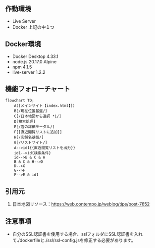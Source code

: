 ## 作動環境
- Live Server
- Docker
上記の中１つ

## Docker環境
- Docker Desktop 4.33.1
- node.js 20.17.0 Alpine
- npm 4.1.5
- live-server 1.2.2

## 機能フォローチャート
```mermaid
flowchart TD;
    A([メインサイト【index.html】])
    B[/現在位置基盤/]
    C[/日本地図から選択 *1/]
    D[検索処理]
    E[/店の詳細モーダル/]
    F[[直近閲覧リストに追加]]
    H[/店舗名基盤/]
    G[/リストサイト/]
    A-->id1{{直近閲覧リストを出力}}
    id1-->id{検索条件}
    id-->B & C & H
    B & C & H-->D
    D-->G
    G-->F
    F-->E & id1
```


## 引用元
1. 日本地図リソース：https://web.contempo.jp/weblog/tips/post-7652

## 注意事項
- 自分のSSL認証書を使用する場合、sslフォルダにSSL認証書を入れて./dockerfileと./ssl/ssl-config.jsを修正する必要があります。
